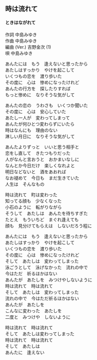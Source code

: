 ## 時は流れて
#### ときはながれて

作詞        中島みゆき  
作曲        中島みゆき  
編曲 (Ver.) 吉野金次 (1)  
唄          中島みゆき  


あんたには　もう　逢えないと思ったから  
あたしはすっかり　やけを起こして  
いくつもの恋を　渡り歩いた  
その度に　心は　惨めになったけれど  
あんたの行方を　探したりすれば  
もっと惨めに　なりそうな気がして  
  
  
あんたの恋の　うわさも　いくつか聞いた  
その度に　心は　安心していた  
あたし一人が　変わってしまって  
あんたが何ひとつ変わらずにいたら  
時はなんにも　理由のない  
淋しい月日に　なりそうな気がして  
  
  
あんたよりずっと　いいと思う相手と  
恋をし直して　きたつもりだった  
人がなんと言おうと　おかまいなしに  
なんとか今日だけ　楽しくなれよと  
明日などないと　酒をあおれば  
なお褪めて　今日も　まだ生きていた  
人生は　そんなもの  
  
  
時は流れて　町は変わった  
知ってる顔も　少なくなった  
小石のように　転がりながら  
そうして　あたしは　あんたを待ちすぎた  
たとえ　もういちど　まぐれ逢えても  
顔も　見分けてもらえは　しないだろう程に  
  
  
あんたには　もう　逢えないと思ったから  
あたしはすっかり　やけを起こして  
いくつもの恋を　渡り歩いた  
その度に　心は　惨めになったけれど  
そして　あたしは　変わってしまった  
泳ごうとして　泳げなかった　流れの中で  
今はただ　祈るほかはない  
あんたが　あたしを　みつけやしないように  
時は流れて　時は流れて  
そして　あたしは　変わってしまった  
流れの中で　今はただ祈るほかはない  
あんたが　あたしを  
こんなに変わった　あたしを  
二度と　みつけや　しないように  
  
  
時は流れて　時は流れて  
そして　あたしは変わってしまった　  
時は流れて　時は流れて  
そして　あたしは  
あんたに　逢えない  
